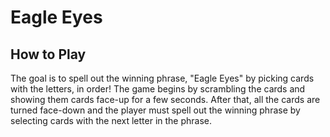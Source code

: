 # Eagle Eyes

## How to Play
The goal is to spell out the winning phrase, "Eagle Eyes" by picking cards with the letters, in order! The game begins by scrambling the cards and showing them cards face-up for a few seconds. After that, all the cards are turned face-down and the player must spell out the winning phrase by selecting cards with the next letter in the phrase.
